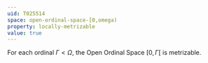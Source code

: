 ```yaml
---
uid: T025514
space: open-ordinal-space-[0,omega)
property: locally-metrizable
value: true
---
```

For each ordinal $\Gamma<\Omega$, the Open Ordinal Space $[0,\Gamma[$ is metrizable.

